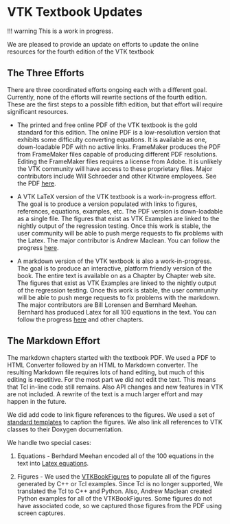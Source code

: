 # VTK Textbook Updates

!!! warning
    This is a work in progress.

We are pleased to provide an update on efforts to update the online
resources for the fourth edition of the  VTK textbook

## The Three Efforts

There are three coordinated efforts ongoing each with a different goal. Currently, none of the efforts will rewrite sections of the fourth edition. These are the first steps to a possible fifth edition, but that effort will require significant resources.

- The printed and free online PDF of the VTK textbook is the gold standard for this edition. The online PDF is a low-resolution version that exhibits some difficulty converting equations. It is available as one, down-loadable PDF with no active links. FrameMaker produces the PDF  from FrameMaker files capable of producing different PDF resolutions. Editing the FrameMaker files requires a license from Adobe. It is unlikely the VTK community will have access to these proprietary files. Major contributors include Will Schroeder and other Kitware employees. See the PDF [here](https://www.vtk.org/vtk-textbook/).

- A VTK LaTeX version of the VTK textbook is a work-in-progress effort. The goal is to produce a version populated with links to figures, references, equations, examples, etc. The PDF version is down-loadable as a single file.  The figures that exist as VTK Examples are linked to the nightly output of the regression testing. Once this work is stable, the user community will be able to push merge requests to fix problems with the Latex. The major contributor is Andrew Maclean. You can follow the progress [here](../VTKBookLaTeX/VTKTextBook/).

- A markdown version of the VTK textbook is also a work-in-progress. The goal is to produce an interactive, platform friendly version of the book. The entire text is available on as a Chapter by Chapter web site. The figures that exist as VTK Examples are linked to the nightly output of the regression testing. Once this work is stable, the user community will be able to push merge requests to fix problems with the markdown. The major contributors are Bill Lorensen and Bernhard Meehan. Bernhard has produced Latex for all 100 equations in the text.  You can follow the progress [here](../VTKBook/00Preface/)  and other chapters.

## The Markdown Effort

The markdown chapters started with the textbook PDF. We used a PDF to HTML Converter followed by an HTML to Markdown converter. The resulting Markdown file requires lots of hand editing, but much of this editing is repetitive. For the most part we did not edit the text. This means that Tcl in-line code still remains. Also API changes and new features in VTK are not included. A rewrite of the text is a much larger effort and may happen in the future.

We did add code to link figure references to the figures. We used a set of [standard templates](https://github.com/Kitware/vtk-examples/blob/master/src/VTKBook/Figures/FigureTemplates.txt) to caption the figures. We also link all references to VTK classes to their Doxygen documentation.

We handle two special cases:

1) Equations - Berhdard Meehan encoded all of the 100 equations in the text into [Latex equations](https://github.com/Kitware/vtk-examples/blob/master/src/VTKBook/Figures/Equations.txt).

2) Figures - We used the [VTKBookFigures](../VTKBookFigures) to populate all of the figures generated by C++ or Tcl examples. Since Tcl is no longer supported, We translated the Tcl to C++ and Python. Also, Andrew Maclean created Python examples for all of the VTKBookFigures. Some figures do not have associated code, so we captured those figures from the PDF using screen captures.

